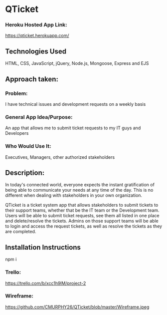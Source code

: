# QTicket

### Heroku Hosted App Link:
https://qticket.herokuapp.com/

## Technologies Used
HTML, CSS, JavaScript, jQuery, Node.js, Mongoose, Express and EJS

## Approach taken:
### Problem: 
I have technical issues and development requests on a weekly basis
### General App Idea/Purpose: 
An app that allows me to submit ticket requests to my IT guys and Developers
### Who Would Use It: 
Executives, Managers, other authorized stakeholders 

## Description:
In today's connected world, everyone expects the instant gratification of being able to communicate your needs at any time of the day. This is no different when dealing with stakeholders in your own organization.

QTicket is a ticket system app that allows stakeholders to submit tickets to their support teams, whether that be the IT team or the Development team. Users will be able to submit ticket requests, see them all listed in one place and delete/resolve the tickets. Admins on those support teams will be able to login and access the request tickets, as well as resolve the tickets as they are completed.

## Installation Instructions
npm i

### Trello:
https://trello.com/b/xcc1h9lM/project-2

### Wireframe:
https://github.com/CMURPHY26/QTicket/blob/master/Wireframe.jpeg


